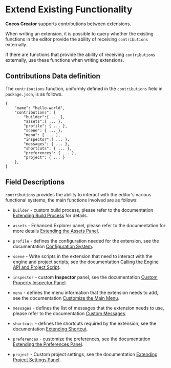 # Extend Existing Functionality

**Cocos Creator** supports contributions between extensions.

When writing an extension, it is possible to query whether the existing functions in the editor provide the ability of receiving `contributions` externally.

If there are functions that provide the ability of receiving `contributions` externally, use these functions when writing extensions.

## Contributions Data definition

The `contributions` function, uniformly defined in the `contributions` field in `package.json`, is as follows.

```JSON5
{
    "name": "hello-world",
    "contributions": {
        "builder":{ ... },
        "assets":{ ... },
        "profile": { ... },
        "scene": { ... },
        "menu": [ ... ],
        "inspector":{ ... },
        "messages": { ... },
        "shortcuts": { ... },
        "preferences": { ... },
        "project": { ... }
    },
}
```

## Field Descriptions

`contributions` provides the ability to interact with the editor's various functional systems, the main functions involved are as follows:

- `builder` - custom build process, please refer to the documentation [Extending Build Process](../publish/custom-build-plugin.md) for details.

- `assets` - Enhanced Explorer panel, please refer to the documentation for more details [Extending the Assets Panel](../assets/extension.md).

- `profile` - defines the configuration needed for the extension, see the documentation [Configuration System](./profile.md).

- `scene` - Write scripts in the extension that need to interact with the engine and project scripts, see the documentation [Calling the Engine API and Project Script](./scene-script.md).

- `inspector` - custom **Inspector** panel, see the documentation [Custom Property Inspector Panel](./inspector.md).

- `menu` - defines the menu information that the extension needs to add, see the documentation [Customize the Main Menu](./contributions-menu.md).

- `messages` - defines the list of messages that the extension needs to use, please refer to the documentation [Custom Messages](./contributions-messages.md).

- `shortcuts` - defines the shortcuts required by the extension, see the documentation [Extending Shortcut](./contributions-shortcuts.md).

- `preferences` - customize the preferences, see the documentation [Extending the Preferences Panel](./contributions-preferences.md).

- `project` - Custom project settings, see the documentation [Extending Project Settings Panel](./contributions-project.md).
